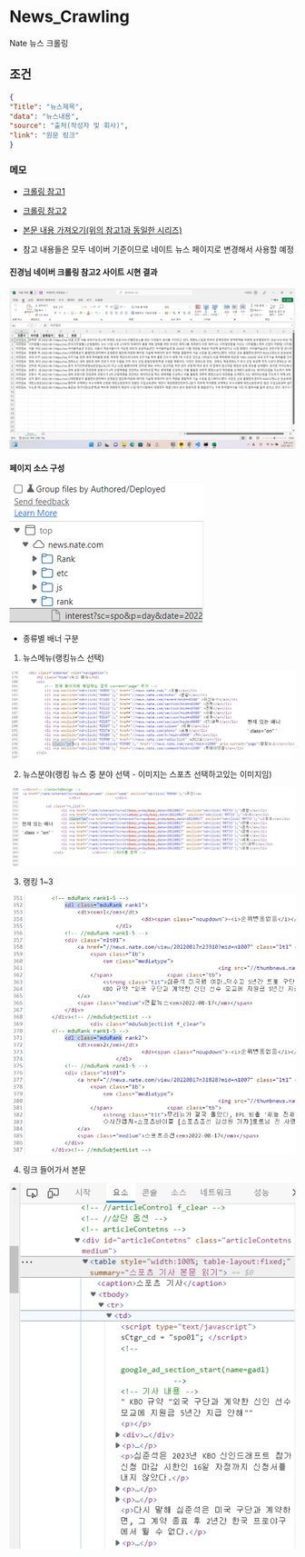 # News_Crawling
Nate 뉴스 크롤링

## 조건
``` json
{
"Title": "뉴스제목",
"data": "뉴스내용",
"source": "출처(작성자 및 회사)",
"link": "원문 링크"
}
```


### 메모

- [크롤링 참고1](https://everyday-tech.tistory.com/1)
- [크롤링 참고2](https://velog.io/@ssokeem/naver-news-crawling)
- [본문 내용 가져오기(위의 참고1과 동일한 시리즈)](https://everyday-tech.tistory.com/entry/3%ED%83%84-%EC%89%BD%EA%B2%8C-%EB%94%B0%EB%9D%BC%ED%95%98%EB%8A%94-%EB%84%A4%EC%9D%B4%EB%B2%84-%EB%89%B4%EC%8A%A4-%ED%81%AC%EB%A1%A4%EB%A7%81-%EB%B3%B8%EB%AC%B8-%EA%B0%80%EC%A0%B8%EC%98%A4%EA%B8%B0?category=922285)

- 참고 내용들은 모두 네이버 기준이므로 네이트 뉴스 페이지로 변경해서 사용할 예정


#### 진경님 네이버 크롤링 참고2 사이트 시현 결과

![navercrowling](https://github.com/ParkWonYeong/IMGupload/blob/main/excelfile.png?raw=true)


#### 페이지 소스 구성

![페이지소스구성](https://github.com/ParkWonYeong/IMGupload/blob/main/%EB%84%A4%EC%9D%B4%ED%8A%B8%ED%8C%90%EB%89%B4%EC%8A%A4%EA%B5%AC%EC%84%B1.png?raw=true)

- 종류별 배너 구분

1) 뉴스메뉴(랭킹뉴스 선택)

![뉴스메뉴](https://github.com/ParkWonYeong/IMGupload/blob/main/%EB%89%B4%EC%8A%A4%EB%A9%94%EB%89%B4(%EB%9E%AD%ED%82%B9%EB%89%B4%EC%8A%A4%EC%84%A0%ED%83%9D).png?raw=true)


2) 뉴스분야(랭킹 뉴스 중 분야 선택 - 이미지는 스포츠 선택하고있는 이미지임)

![뉴스분야](https://github.com/ParkWonYeong/IMGupload/blob/main/%EB%9E%AD%ED%82%B9%20%EB%89%B4%EC%8A%A4%20%EC%A4%91%20%EB%B6%84%EC%95%BC%20%EC%84%A0%ED%83%9D(%ED%98%84%EC%9E%AC%20%EC%8A%A4%ED%8F%AC%EC%B8%A0%EB%A5%BC%20%EC%84%A0%ED%83%9D).png?raw=true)

3) 랭킹 1~3

![랭킹](https://github.com/ParkWonYeong/IMGupload/blob/main/%EB%9E%AD%ED%82%B9.png?raw=true)


4) 링크 들어가서 본문

![본문](https://github.com/ParkWonYeong/IMGupload/blob/main/%EB%B3%B8%EB%AC%B8.png?raw=true)
